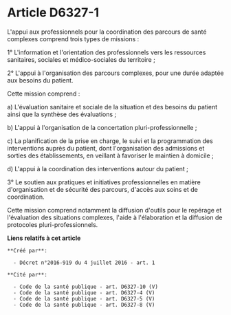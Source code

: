 # Article D6327-1

L'appui aux professionnels pour la coordination des parcours de santé complexes comprend trois types de missions : 

1° L'information et l'orientation des professionnels vers les ressources sanitaires, sociales et médico-sociales du
territoire ; 

2° L'appui à l'organisation des parcours complexes, pour une durée adaptée aux besoins du patient. 

Cette mission comprend : 

a) L'évaluation sanitaire et sociale de la situation et des besoins du patient ainsi que la synthèse des évaluations ; 

b) L'appui à l'organisation de la concertation pluri-professionnelle ; 

c) La planification de la prise en charge, le suivi et la programmation des interventions auprès du patient, dont
l'organisation des admissions et sorties des établissements, en veillant à favoriser le maintien à domicile ; 

d) L'appui à la coordination des interventions autour du patient ; 

3° Le soutien aux pratiques et initiatives professionnelles en matière d'organisation et de sécurité des parcours, d'accès
aux soins et de coordination. 

Cette mission comprend notamment la diffusion d'outils pour le repérage et l'évaluation des situations complexes, l'aide à
l'élaboration et la diffusion de protocoles pluri-professionnels.

**Liens relatifs à cet article**

	**Créé par**:

	  - Décret n°2016-919 du 4 juillet 2016 - art. 1

	**Cité par**:

	  - Code de la santé publique - art. D6327-10 (V)
	  - Code de la santé publique - art. D6327-4 (V)
	  - Code de la santé publique - art. D6327-5 (V)
	  - Code de la santé publique - art. D6327-8 (V)
